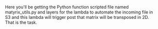 Here you'll be getting the Python function scripted file named matyrix_utils.py and layers for the lambda to automate the incoming file in S3 and this lambda will trigger post that matrix will be transposed in 2D.
That is the task.
